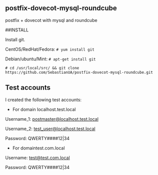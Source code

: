 ## postfix-dovecot-mysql-roundcube
postfix + dovecot with mysql and roundcube


##INSTALL

Install git.

CentOS/RedHat/Fedora:
`# yum install git`

Debian/ubuntu/Mint:
`# apt-get install git`

`# cd /usr/local/src/ && git clone https://github.com/SebastianUA/postfix-dovecot-mysql-roundcube.git`


## Test accounts 

I created the following test accounts:

- For domain localhost.test.local

Username_1: postmaster@localhost.test.local

Username_2: test_user@localhost.test.local

Password:   QWERTY####12|34

- For domaintest.com.local

Username: test@test.com.local

Password: QWERTY####12|34







